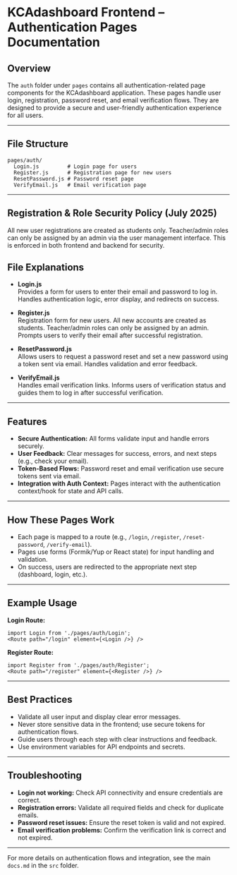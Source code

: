 
# KCAdashboard Frontend – Authentication Pages Documentation

## Overview

The `auth` folder under `pages` contains all authentication-related page components for the KCAdashboard application. These pages handle user login, registration, password reset, and email verification flows. They are designed to provide a secure and user-friendly authentication experience for all users.

---

## File Structure

```
pages/auth/
  Login.js         # Login page for users
  Register.js      # Registration page for new users
  ResetPassword.js # Password reset page
  VerifyEmail.js   # Email verification page
```

---


## Registration & Role Security Policy (July 2025)
All new user registrations are created as students only. Teacher/admin roles can only be assigned by an admin via the user management interface. This is enforced in both frontend and backend for security.

## File Explanations

- **Login.js**  
  Provides a form for users to enter their email and password to log in. Handles authentication logic, error display, and redirects on success.

- **Register.js**  
  Registration form for new users. All new accounts are created as students. Teacher/admin roles can only be assigned by an admin. Prompts users to verify their email after successful registration.

- **ResetPassword.js**  
  Allows users to request a password reset and set a new password using a token sent via email. Handles validation and error feedback.

- **VerifyEmail.js**  
  Handles email verification links. Informs users of verification status and guides them to log in after successful verification.

---

## Features

- **Secure Authentication:** All forms validate input and handle errors securely.
- **User Feedback:** Clear messages for success, errors, and next steps (e.g., check your email).
- **Token-Based Flows:** Password reset and email verification use secure tokens sent via email.
- **Integration with Auth Context:** Pages interact with the authentication context/hook for state and API calls.

---

## How These Pages Work

- Each page is mapped to a route (e.g., `/login`, `/register`, `/reset-password`, `/verify-email`).
- Pages use forms (Formik/Yup or React state) for input handling and validation.
- On success, users are redirected to the appropriate next step (dashboard, login, etc.).

---

## Example Usage

**Login Route:**
```
import Login from './pages/auth/Login';
<Route path="/login" element={<Login />} />
```

**Register Route:**
```
import Register from './pages/auth/Register';
<Route path="/register" element={<Register />} />
```

---

## Best Practices

- Validate all user input and display clear error messages.
- Never store sensitive data in the frontend; use secure tokens for authentication flows.
- Guide users through each step with clear instructions and feedback.
- Use environment variables for API endpoints and secrets.

---

## Troubleshooting

- **Login not working:** Check API connectivity and ensure credentials are correct.
- **Registration errors:** Validate all required fields and check for duplicate emails.
- **Password reset issues:** Ensure the reset token is valid and not expired.
- **Email verification problems:** Confirm the verification link is correct and not expired.

---

For more details on authentication flows and integration, see the main `docs.md` in the `src` folder.
